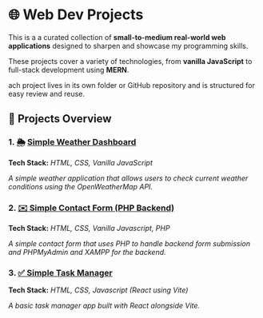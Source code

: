 # 🌐 Web Dev Projects

This is a a curated collection of **small-to-medium real-world web applications** designed to sharpen and showcase my programming skills. 

These projects cover a variety of technologies, from **vanilla JavaScript** to full-stack development using **MERN**.

ach project lives in its own folder or GitHub repository and is structured for easy review and reuse.

## 🧰 Projects Overview

### 1. 🌦️ [Simple Weather Dashboard](https://github.com/UncleH25/Simple-Weather-Dashboard)

**Tech Stack:** *HTML, CSS, Vanilla JavaScript*

*A simple weather application that allows users to check current weather conditions using the OpenWeatherMap API.*

### 2. [✉️ Simple Contact Form (PHP Backend)](https://github.com/UncleH25/Simple-Contact-Form)

**Tech Stack:** *HTML, CSS, Vanilla Javascript, PHP*

*A simple contact form that uses PHP to handle backend form submission and PHPMyAdmin and XAMPP for the backend.*

### 3. [✅ Simple Task Manager](https://github.com/UncleH25/Simple-Task-Manager)

**Tech Stack:** *HTML, CSS, Javascript (React using Vite)*

*A basic task manager app built with React alongside Vite.*

